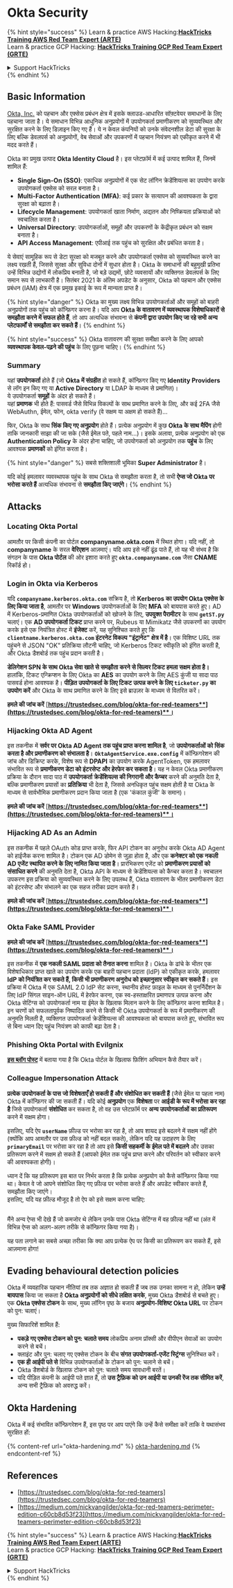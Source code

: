 # Okta Security

{% hint style="success" %}
Learn & practice AWS Hacking:<img src="/.gitbook/assets/image.png" alt="" data-size="line">[**HackTricks Training AWS Red Team Expert (ARTE)**](https://training.hacktricks.xyz/courses/arte)<img src="/.gitbook/assets/image.png" alt="" data-size="line">\
Learn & practice GCP Hacking: <img src="/.gitbook/assets/image (2).png" alt="" data-size="line">[**HackTricks Training GCP Red Team Expert (GRTE)**<img src="/.gitbook/assets/image (2).png" alt="" data-size="line">](https://training.hacktricks.xyz/courses/grte)

<details>

<summary>Support HackTricks</summary>

* Check the [**subscription plans**](https://github.com/sponsors/carlospolop)!
* **Join the** 💬 [**Discord group**](https://discord.gg/hRep4RUj7f) or the [**telegram group**](https://t.me/peass) or **follow** us on **Twitter** 🐦 [**@hacktricks\_live**](https://twitter.com/hacktricks\_live)**.**
* **Share hacking tricks by submitting PRs to the** [**HackTricks**](https://github.com/carlospolop/hacktricks) and [**HackTricks Cloud**](https://github.com/carlospolop/hacktricks-cloud) github repos.

</details>
{% endhint %}

## Basic Information

[Okta, Inc.](https://www.okta.com/) को पहचान और एक्सेस प्रबंधन क्षेत्र में इसके क्लाउड-आधारित सॉफ़्टवेयर समाधानों के लिए पहचाना जाता है। ये समाधान विभिन्न आधुनिक अनुप्रयोगों में उपयोगकर्ता प्रमाणीकरण को सुव्यवस्थित और सुरक्षित करने के लिए डिज़ाइन किए गए हैं। ये न केवल कंपनियों को उनके संवेदनशील डेटा की सुरक्षा के लिए बल्कि डेवलपर्स को अनुप्रयोगों, वेब सेवाओं और उपकरणों में पहचान नियंत्रण को एकीकृत करने में भी मदद करते हैं।

Okta का प्रमुख उत्पाद **Okta Identity Cloud** है। इस प्लेटफ़ॉर्म में कई उत्पाद शामिल हैं, जिनमें शामिल हैं:

* **Single Sign-On (SSO)**: एकाधिक अनुप्रयोगों में एक सेट लॉगिन क्रेडेंशियल्स का उपयोग करके उपयोगकर्ता एक्सेस को सरल बनाता है।
* **Multi-Factor Authentication (MFA)**: कई प्रकार के सत्यापन की आवश्यकता के द्वारा सुरक्षा को बढ़ाता है।
* **Lifecycle Management**: उपयोगकर्ता खाता निर्माण, अद्यतन और निष्क्रियता प्रक्रियाओं को स्वचालित करता है।
* **Universal Directory**: उपयोगकर्ताओं, समूहों और उपकरणों के केंद्रीकृत प्रबंधन को सक्षम बनाता है।
* **API Access Management**: एपीआई तक पहुंच को सुरक्षित और प्रबंधित करता है।

ये सेवाएं सामूहिक रूप से डेटा सुरक्षा को मजबूत करने और उपयोगकर्ता एक्सेस को सुव्यवस्थित करने का लक्ष्य रखती हैं, जिससे सुरक्षा और सुविधा दोनों में सुधार होता है। Okta के समाधानों की बहुमुखी प्रतिभा उन्हें विभिन्न उद्योगों में लोकप्रिय बनाती है, जो बड़े उद्यमों, छोटे व्यवसायों और व्यक्तिगत डेवलपर्स के लिए समान रूप से लाभकारी है। सितंबर 2021 के अंतिम अपडेट के अनुसार, Okta को पहचान और एक्सेस प्रबंधन (IAM) क्षेत्र में एक प्रमुख इकाई के रूप में मान्यता प्राप्त है।

{% hint style="danger" %}
Okta का मुख्य लक्ष्य विभिन्न उपयोगकर्ताओं और समूहों को बाहरी अनुप्रयोगों तक पहुंच को कॉन्फ़िगर करना है। यदि आप **Okta के वातावरण में व्यवस्थापक विशेषाधिकारों से समझौता करने में सफल होते हैं**, तो आप अत्यधिक संभावना से **कंपनी द्वारा उपयोग किए जा रहे सभी अन्य प्लेटफार्मों से समझौता कर सकते हैं**।
{% endhint %}

{% hint style="success" %}
Okta वातावरण की सुरक्षा समीक्षा करने के लिए आपको **व्यवस्थापक केवल-पढ़ने की पहुंच** के लिए पूछना चाहिए।
{% endhint %}

### Summary

यहां **उपयोगकर्ता** होते हैं (जो **Okta में संग्रहीत** हो सकते हैं, कॉन्फ़िगर किए गए **Identity Providers** से लॉग इन किए गए या **Active Directory** या LDAP के माध्यम से प्रमाणित)।\
ये उपयोगकर्ता **समूहों** के अंदर हो सकते हैं।\
यहां **प्रमाणक** भी होते हैं: पासवर्ड जैसे विभिन्न विकल्पों के साथ प्रमाणित करने के लिए, और कई 2FA जैसे WebAuthn, ईमेल, फोन, okta verify (वे सक्षम या अक्षम हो सकते हैं)...

फिर, Okta के साथ **सिंक किए गए अनुप्रयोग** होते हैं। प्रत्येक अनुप्रयोग में कुछ **Okta के साथ मैपिंग** होगी ताकि जानकारी साझा की जा सके (जैसे ईमेल पते, पहले नाम...)। इसके अलावा, प्रत्येक अनुप्रयोग को एक **Authentication Policy** के अंदर होना चाहिए, जो उपयोगकर्ता को अनुप्रयोग तक **पहुंच** के लिए आवश्यक **प्रमाणकों** को इंगित करता है।

{% hint style="danger" %}
सबसे शक्तिशाली भूमिका **Super Administrator** है।

यदि कोई हमलावर व्यवस्थापक पहुंच के साथ Okta से समझौता करता है, तो सभी **ऐप्स जो Okta पर भरोसा करते हैं** अत्यधिक संभावना से **समझौता किए जाएंगे**।
{% endhint %}

## Attacks

### Locating Okta Portal

आमतौर पर किसी कंपनी का पोर्टल **companyname.okta.com** में स्थित होगा। यदि नहीं, तो **companyname** के सरल **वेरिएशन** आज़माएं। यदि आप इसे नहीं ढूंढ पाते हैं, तो यह भी संभव है कि संगठन के पास **Okta पोर्टल** की ओर इशारा करते हुए **`okta.companyname.com`** जैसा **CNAME** रिकॉर्ड हो।

### Login in Okta via Kerberos

यदि **`companyname.kerberos.okta.com`** सक्रिय है, तो **Kerberos का उपयोग Okta एक्सेस के लिए किया जाता है**, आमतौर पर **Windows** उपयोगकर्ताओं के लिए **MFA** को बायपास करते हुए। AD में Kerberos-प्रमाणित Okta उपयोगकर्ताओं को खोजने के लिए, **उपयुक्त पैरामीटर** के साथ **`getST.py`** चलाएं। एक **AD उपयोगकर्ता टिकट** प्राप्त करने पर, Rubeus या Mimikatz जैसे उपकरणों का उपयोग करके इसे एक नियंत्रित होस्ट में **इंजेक्ट** करें, यह सुनिश्चित करते हुए कि **`clientname.kerberos.okta.com` इंटरनेट विकल्प "इंट्रानेट" क्षेत्र में है**। एक विशिष्ट URL तक पहुंचने से JSON "OK" प्रतिक्रिया लौटनी चाहिए, जो Kerberos टिकट स्वीकृति को इंगित करती है, और Okta डैशबोर्ड तक पहुंच प्रदान करती है।

**डेलिगेशन SPN के साथ Okta सेवा खाते से समझौता करने से सिल्वर टिकट हमला सक्षम होता है।** हालांकि, टिकट एन्क्रिप्शन के लिए Okta का **AES** का उपयोग करने के लिए AES कुंजी या सादा पाठ पासवर्ड होना आवश्यक है। **पीड़ित उपयोगकर्ता के लिए टिकट उत्पन्न करने के लिए `ticketer.py` का उपयोग करें** और Okta के साथ प्रमाणित करने के लिए इसे ब्राउज़र के माध्यम से वितरित करें।

**हमले की जांच करें** [**https://trustedsec.com/blog/okta-for-red-teamers**](https://trustedsec.com/blog/okta-for-red-teamers)**।**

### Hijacking Okta AD Agent

इस तकनीक में **सर्वर पर Okta AD Agent तक पहुंच प्राप्त करना शामिल है**, जो **उपयोगकर्ताओं को सिंक करता है और प्रमाणीकरण को संभालता है**। **`OktaAgentService.exe.config`** में कॉन्फ़िगरेशन की जांच और डिक्रिप्ट करके, विशेष रूप से **DPAPI** का उपयोग करके AgentToken, एक हमलावर संभावित रूप से **प्रमाणीकरण डेटा को इंटरसेप्ट और हेरफेर कर सकता है**। यह न केवल Okta प्रमाणीकरण प्रक्रिया के दौरान सादा पाठ में **उपयोगकर्ता क्रेडेंशियल्स की निगरानी और कैप्चर** करने की अनुमति देता है, बल्कि प्रमाणीकरण प्रयासों का **प्रतिक्रिया** भी देता है, जिससे अनधिकृत पहुंच सक्षम होती है या Okta के माध्यम से सार्वभौमिक प्रमाणीकरण प्रदान किया जाता है (एक 'कंकाल कुंजी' के समान)।

**हमले की जांच करें** [**https://trustedsec.com/blog/okta-for-red-teamers**](https://trustedsec.com/blog/okta-for-red-teamers)**।**

### Hijacking AD As an Admin

इस तकनीक में पहले OAuth कोड प्राप्त करके, फिर API टोकन का अनुरोध करके Okta AD Agent को हाईजैक करना शामिल है। टोकन एक AD डोमेन से जुड़ा होता है, और एक **कनेक्टर को एक नकली AD एजेंट स्थापित करने के लिए नामित किया जाता है**। प्रारंभिकरण एजेंट को **प्रमाणीकरण प्रयासों को संसाधित करने** की अनुमति देता है, Okta API के माध्यम से क्रेडेंशियल्स को कैप्चर करता है। स्वचालन उपकरण इस प्रक्रिया को सुव्यवस्थित करने के लिए उपलब्ध हैं, Okta वातावरण के भीतर प्रमाणीकरण डेटा को इंटरसेप्ट और संभालने का एक सहज तरीका प्रदान करते हैं।

**हमले की जांच करें** [**https://trustedsec.com/blog/okta-for-red-teamers**](https://trustedsec.com/blog/okta-for-red-teamers)**।**

### Okta Fake SAML Provider

**हमले की जांच करें** [**https://trustedsec.com/blog/okta-for-red-teamers**](https://trustedsec.com/blog/okta-for-red-teamers)**।**

इस तकनीक में **एक नकली SAML प्रदाता को तैनात करना** शामिल है। Okta के ढांचे के भीतर एक विशेषाधिकार प्राप्त खाते का उपयोग करके एक बाहरी पहचान प्रदाता (IdP) को एकीकृत करके, हमलावर **IdP को नियंत्रित कर सकते हैं, किसी भी प्रमाणीकरण अनुरोध को इच्छानुसार स्वीकृत कर सकते हैं**। इस प्रक्रिया में Okta में एक SAML 2.0 IdP सेट करना, स्थानीय होस्ट फ़ाइल के माध्यम से पुनर्निर्देशन के लिए IdP सिंगल साइन-ऑन URL में हेरफेर करना, एक स्व-हस्ताक्षरित प्रमाणपत्र उत्पन्न करना और Okta सेटिंग्स को उपयोगकर्ता नाम या ईमेल के खिलाफ मिलान करने के लिए कॉन्फ़िगर करना शामिल है। इन चरणों को सफलतापूर्वक निष्पादित करने से किसी भी Okta उपयोगकर्ता के रूप में प्रमाणीकरण की अनुमति मिलती है, व्यक्तिगत उपयोगकर्ता क्रेडेंशियल्स की आवश्यकता को बायपास करते हुए, संभावित रूप से बिना ध्यान दिए पहुंच नियंत्रण को काफी बढ़ा देता है।

### Phishing Okta Portal with Evilgnix

[**इस ब्लॉग पोस्ट**](https://medium.com/nickvangilder/okta-for-red-teamers-perimeter-edition-c60cb8d53f23) में बताया गया है कि Okta पोर्टल के खिलाफ फ़िशिंग अभियान कैसे तैयार करें।

### Colleague Impersonation Attack

**प्रत्येक उपयोगकर्ता के पास जो विशेषताएँ हो सकती हैं और संशोधित कर सकती हैं** (जैसे ईमेल या पहला नाम) Okta में कॉन्फ़िगर की जा सकती हैं। यदि कोई **अनुप्रयोग** एक **विशेषता** पर **आईडी के रूप में भरोसा कर रहा है** जिसे उपयोगकर्ता **संशोधित** कर सकता है, तो वह उस प्लेटफ़ॉर्म पर **अन्य उपयोगकर्ताओं का प्रतिरूपण** करने में सक्षम होगा।

इसलिए, यदि ऐप **`userName`** फ़ील्ड पर भरोसा कर रहा है, तो आप शायद इसे बदलने में सक्षम नहीं होंगे (क्योंकि आप आमतौर पर उस फ़ील्ड को नहीं बदल सकते), लेकिन यदि यह उदाहरण के लिए **`primaryEmail`** पर भरोसा कर रहा है तो आप इसे **किसी सहकर्मी के ईमेल पते में बदलने** और उसका प्रतिरूपण करने में सक्षम हो सकते हैं (आपको ईमेल तक पहुंच प्राप्त करने और परिवर्तन को स्वीकार करने की आवश्यकता होगी)।

ध्यान दें कि यह प्रतिरूपण इस बात पर निर्भर करता है कि प्रत्येक अनुप्रयोग को कैसे कॉन्फ़िगर किया गया था। केवल वे जो आपने संशोधित किए गए फ़ील्ड पर भरोसा करते हैं और अपडेट स्वीकार करते हैं, समझौता किए जाएंगे।\
इसलिए, यदि यह फ़ील्ड मौजूद है तो ऐप को इसे सक्षम करना चाहिए:

<figure><img src="../../.gitbook/assets/image (175).png" alt=""><figcaption></figcaption></figure>

मैंने अन्य ऐप्स भी देखे हैं जो कमजोर थे लेकिन उनके पास Okta सेटिंग्स में वह फ़ील्ड नहीं था (अंत में विभिन्न ऐप्स को अलग-अलग तरीके से कॉन्फ़िगर किया गया है)।

यह पता लगाने का सबसे अच्छा तरीका कि क्या आप प्रत्येक ऐप पर किसी का प्रतिरूपण कर सकते हैं, इसे आज़माना होगा!

## Evading behavioural detection policies <a href="#id-9fde" id="id-9fde"></a>

Okta में व्यवहारिक पहचान नीतियां तब तक अज्ञात हो सकती हैं जब तक उनका सामना न हो, लेकिन **उन्हें बायपास** किया जा सकता है **Okta अनुप्रयोगों को सीधे लक्षित करके**, मुख्य Okta डैशबोर्ड से बचते हुए। एक **Okta एक्सेस टोकन** के साथ, मुख्य लॉगिन पृष्ठ के बजाय **अनुप्रयोग-विशिष्ट Okta URL** पर टोकन को पुन: चलाएं।

मुख्य सिफारिशें शामिल हैं:

* **पकड़े गए एक्सेस टोकन को पुन: चलाते समय** लोकप्रिय अनाम प्रॉक्सी और वीपीएन सेवाओं का उपयोग करने से बचें।
* क्लाइंट और पुन: चलाए गए एक्सेस टोकन के बीच **संगत उपयोगकर्ता-एजेंट स्ट्रिंग्स** सुनिश्चित करें।
* **एक ही आईपी पते से** विभिन्न उपयोगकर्ताओं के टोकन को पुन: चलाने से बचें।
* Okta डैशबोर्ड के खिलाफ टोकन को पुन: चलाते समय सावधानी बरतें।
* यदि पीड़ित कंपनी के आईपी पते ज्ञात हैं, तो **उस ट्रैफ़िक को उन आईपी या उनकी रेंज तक सीमित करें**, अन्य सभी ट्रैफ़िक को अवरुद्ध करें।

## Okta Hardening

Okta में कई संभावित कॉन्फ़िगरेशन हैं, इस पृष्ठ पर आप पाएंगे कि उन्हें कैसे समीक्षा करें ताकि वे यथासंभव सुरक्षित हों:

{% content-ref url="okta-hardening.md" %}
[okta-hardening.md](okta-hardening.md)
{% endcontent-ref %}

## References

* [https://trustedsec.com/blog/okta-for-red-teamers](https://trustedsec.com/blog/okta-for-red-teamers)
* [https://medium.com/nickvangilder/okta-for-red-teamers-perimeter-edition-c60cb8d53f23](https://medium.com/nickvangilder/okta-for-red-teamers-perimeter-edition-c60cb8d53f23)

{% hint style="success" %}
Learn & practice AWS Hacking:<img src="/.gitbook/assets/image.png" alt="" data-size="line">[**HackTricks Training AWS Red Team Expert (ARTE)**](https://training.hacktricks.xyz/courses/arte)<img src="/.gitbook/assets/image.png" alt="" data-size="line">\
Learn & practice GCP Hacking: <img src="/.gitbook/assets/image (2).png" alt="" data-size="line">[**HackTricks Training GCP Red Team Expert (GRTE)**<img src="/.gitbook/assets/image (2).png" alt="" data-size="line">](https://training.hacktricks.xyz/courses/grte)

<details>

<summary>Support HackTricks</summary>

* Check the [**subscription plans**](https://github.com/sponsors/carlospolop)!
* **Join the** 💬 [**Discord group**](https://discord.gg/hRep4RUj7f) or the [**telegram group**](https://t.me/peass) or **follow** us on **Twitter** 🐦 [**@hacktricks\_live**](https://twitter.com/hacktricks\_live)**.**
* **Share hacking tricks by submitting PRs to the** [**HackTricks**](https://github.com/carlospolop/hacktricks) and [**HackTricks Cloud**](https://github.com/carlospolop/hacktricks-cloud) github repos.

</details>
{% endhint %}
